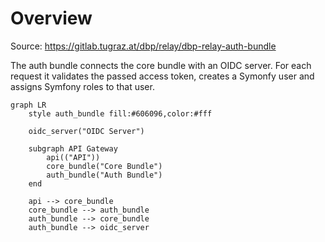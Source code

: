 # Overview

Source: https://gitlab.tugraz.at/dbp/relay/dbp-relay-auth-bundle

The auth bundle connects the core bundle with an OIDC server. For each request
it validates the passed access token, creates a Symonfy user and assigns Symfony
roles to that user.

```mermaid
graph LR
    style auth_bundle fill:#606096,color:#fff

    oidc_server("OIDC Server")

    subgraph API Gateway
        api(("API"))
        core_bundle("Core Bundle")
        auth_bundle("Auth Bundle")
    end

    api --> core_bundle
    core_bundle --> auth_bundle
    auth_bundle --> core_bundle
    auth_bundle --> oidc_server
```